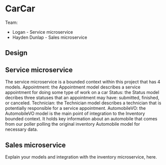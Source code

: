 # CarCar

Team:

* Logan - Service microservice
* Hayden Dunlap - Sales microservice

## Design

## Service microservice

The service microservice is a bounded context within this project that has 4 models.
    Appointment: the Appointment model describes a service appointment for doing some type of work on a car
    Status: the Status model decribes three statuses that an appointment may have: submitted, finished, or canceled.
    Technician: the Technician model describes a technician that is potentially responsible for a service appointment.
    AutomobileVO: the AutomobileVO model is the main point of integration to the Inventory bounded context. It holds key information about an automobile that comes from our poller polling the original inventory Automobile model for necessary data.

## Sales microservice

Explain your models and integration with the inventory
microservice, here.
